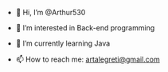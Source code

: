- 👋 Hi, I’m @Arthur530

- 👀 I’m interested in Back-end programming

- 🌱 I’m currently learning Java 

- 📫 How to reach me: artalegreti@gmail.com

<!---
Arthur530/Arthur530 is a ✨ special ✨ repository because its `README.md` (this file) appears on your GitHub profile.
You can click the Preview link to take a look at your changes.
--->
